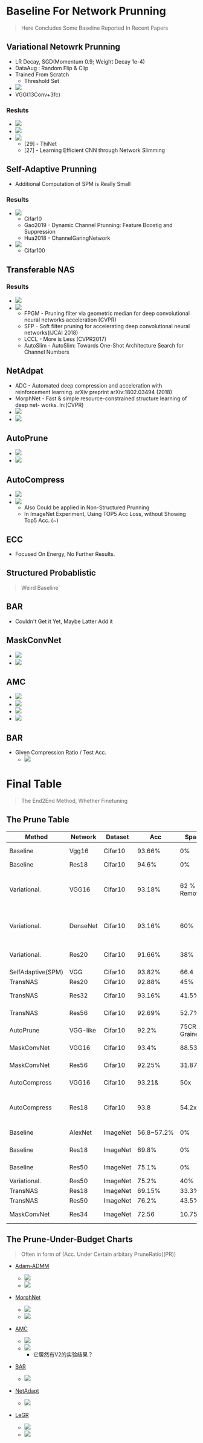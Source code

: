 # Baseline For Network Prunning

> Here Concludes Some Baseline Reported In Recent Papers

## Variational Netowrk Prunning

* LR Decay, SGD(Momentum 0.9; Weight Decay 1e-4)
* DataAug : Random Flip & Clip
* Trained From Scratch
	* Threshold Set
* ![](https://github.com/A-suozhang/MyPicBed/raw/master/img/20191223205850.png)
* VGG(13Conv+3fc)

### Resluts

* ![](https://github.com/A-suozhang/MyPicBed/raw/master/img/20191223210558.png) 
* ![](https://github.com/A-suozhang/MyPicBed/raw/master/img/20191223210722.png)
* ![](https://github.com/A-suozhang/MyPicBed/raw/master/img/20191223211119.png)
	* [29] - ThiNet
	* [27] - Learning Efficient CNN through Network Slimming


## Self-Adaptive Prunning

* Additional Computation of SPM is Really Small

### Results

* ![](https://github.com/A-suozhang/MyPicBed/raw/master/img/20191223211853.png)
	* Cifar10
	* Gao2019 - Dynamic Channel Prunning: Feature Boostig and Suppression
	* Hua2018 - ChannelGaringNetwork
* ![](https://github.com/A-suozhang/MyPicBed/raw/master/img/20191223212325.png)
	* Cifar100


## Transferable NAS

### Results

* ![](https://github.com/A-suozhang/MyPicBed/raw/master/img/20191223213201.png)
* ![](https://github.com/A-suozhang/MyPicBed/raw/master/img/20191223213243.png)
	* FPGM - Pruning filter via geometric median for deep convolutional neural networks acceleration (CVPR)
	* SFP - Soft filter pruning for accelerating deep convolutional neural networks(IJCAI 2018)
	* LCCL - More is Less (CVPR2017)
	* AutoSlim - AutoSlim: Towards One-Shot Architecture Search for Channel Numbers

## NetAdpat

* ADC - Automated deep compression and acceleration with reinforcement learning. arXiv preprint arXiv:1802.03494 (2018)
* MorphNet - Fast & simple resource-constrained structure learning of deep net- works. In:(CVPR)
* ![](https://github.com/A-suozhang/MyPicBed/raw/master/img/20191223221736.png)
* ![](https://github.com/A-suozhang/MyPicBed/raw/master/img/20191223221758.png)



## AutoPrune

* ![](https://github.com/A-suozhang/MyPicBed/raw/master/img/20191223220308.png)
* ![](https://github.com/A-suozhang/MyPicBed/raw/master/img/20191223220313.png)

## AutoCompress

* ![](https://github.com/A-suozhang/MyPicBed/raw/master/img/20191223231636.png) 
* ![](https://github.com/A-suozhang/MyPicBed/raw/master/img/20191223231620.png)
	* Also Could be applied in Non-Structured Prunning
	* In ImageNet Experiment, Using TOP5 Acc Loss, without Showing Top5 Acc. (~)

## ECC

* Focused On Energy, No Further Results.



## Structured Probablistic

> Weird Baseline` 

## BAR 

* Couldn't Get it Yet, Maybe Latter Add it
	

## MaskConvNet

* ![](https://github.com/A-suozhang/MyPicBed/raw/master/img/20191223222657.png)
* ![](https://github.com/A-suozhang/MyPicBed/raw/master/img/20191223222723.png)

## AMC

* ![](https://github.com/A-suozhang/MyPicBed/raw/master/img/20191223225252.png)
* ![](https://github.com/A-suozhang/MyPicBed/raw/master/img/20191223225323.png)
* ![](https://github.com/A-suozhang/MyPicBed/raw/master/img/20191223225409.png)
* ![](https://github.com/A-suozhang/MyPicBed/raw/master/img/20191223225443.png)

## BAR
* Given Compression Ratio / Test Acc.
	* ![](https://github.com/A-suozhang/MyPicBed/raw/master/img/20191224145408.png)


# Final Table

> The End2End Method, Whether Finetuning

## The Prune Table

|Method | Network | Dataset | Acc | Sparsity | Notes |
|--|--|--|--|--|--|
|Baseline|Vgg16|Cifar10|93.66%|0%|(May Differ From Methods)|
|Baseline|Res18|Cifar10|94.6%|0%||(May Differ From Methods)|
|Variational. |VGG16|Cifar10|93.18%|62 % Removed|(Saved 70% Params & 40% Computation),The Sparisty is Channel Sparsity|
|Variational. |DenseNet|Cifar10|93.16%|60%|(Saved 60& Param & 45 % Computation & Large MemoryFootprint)|
|Variational. |Res20 |Cifar10|91.66%|38%|(Saved 20% Params & 16.47% Computation)|
|SelfAdaptive(SPM)|VGG|Cifar10|93.82%|66.4|(/)| 
|TransNAS|Res20|Cifar10|92.88%|45%|(45% FLOPs Pruned)|
|TransNAS|Res32|Cifar10|93.16%|41.5%|(41.5% FLOPs Pruned)|
|TransNAS|Res56|Cifar10|92.69%|52.7%|(52.7% FLOPs Pruned)|
|AutoPrune|VGG-like|Cifar10|92.2%|75CR(Fine-Grained)|(92.4%-92.2%)|
|MaskConvNet|VGG16|Cifar10|93.4%|88.53%|(40% FLOPs & 88.53% Params)|
|MaskConvNet|Res56|Cifar10|92.25%|31.87%|(252.27% FLOPs & 31.87% Sparsity)|
|AutoCompress|VGG16|Cifar10|93.21&|50x|50x Param Ratio; 8.8x FLOPsRatio|
|AutoCompress|Res18|Cifar10|93.8|54.2x|54.2 ParamRatio; 12.2x FLPOsRatio(Reported Baseline as 93.9%)|
|Baseline|AlexNet|ImageNet|56.8~57.2%|0%|(Range From Methods)|
|Baseline|Res18|ImageNet|69.8%|0%|(May Differ From Methods)||
|Baseline|Res50|ImageNet|75.1%|0%|(May Differ From Methods)||
|Variational.| Res50|ImageNet|75.2%|40%|()|
|TransNAS|Res18|ImageNet|69.15%|33.3%|(FLOPs Pruned)|
|TransNAS|Res50|ImageNet|76.2%|43.5%|(FLOPs Pruned)|
|MaskConvNet|Res34|ImageNet|72.56|10.75%|(10.75 FLOPs & 19 Params)|

## The Prune-Under-Budget Charts

> Often in form of (Acc. Under Certain arbitary PruneRatio((PR))

* [Adam-ADMM]() 
	* ![](https://github.com/A-suozhang/MyPicBed/raw/master/img/20191231181647.png)
	* ![](https://github.com/A-suozhang/MyPicBed/raw/master/img/20191231181715.png)

* [MorphNet]()
	* ![](https://github.com/A-suozhang/MyPicBed/raw/master/img/20191231182023.png)
	* ![](https://github.com/A-suozhang/MyPicBed/raw/master/img/20191231182042.png)

* [AMC]()
	* ![](https://github.com/A-suozhang/MyPicBed/raw/master/img/20191231182132.png)
	* ![](https://github.com/A-suozhang/MyPicBed/raw/master/img/20191231182215.png)
		* 它居然有V2的实验结果？

* [BAR]()
	* ![](https://github.com/A-suozhang/MyPicBed/raw/master/img/20191231192035.png)


* [NetAdapt]()
	* ![](https://github.com/A-suozhang/MyPicBed/raw/master/img/20200101184632.png)

* [LeGR](https://arxiv.org/pdf/1904.12368.pdf)
	* ![](https://github.com/A-suozhang/MyPicBed/raw/master/img/20200101213411.png)
	* ![](https://github.com/A-suozhang/MyPicBed/raw/master/img/20200101213446.png)
